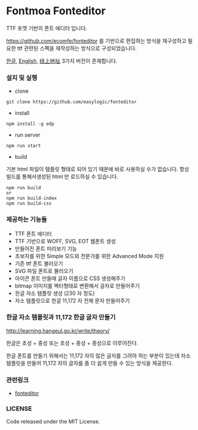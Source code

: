Fontmoa Fonteditor
==========

TTF 포맷 기반의 폰트 에디터 입니다. 

https://github.com/ecomfe/fonteditor 를 기반으로 편집하는 방식을 재구성하고 필요한 ttf  관련된 스펙을 재작성하는 방식으로 구성되었습니다. 

[한글](http://www.fontmoa.com/editor/release/simple.html), [English](http://www.fontmoa.com/editor/release/simple-en.html), [线上地址](http://www.fontmoa.com/editor/release/simple-cn.html)  3가지 버전이 존재합니다. 


### 설치 및 실행 

* clone

```
git clone https://github.com/easylogic/fonteditor
```

* install 

```
npm install -g edp 
```

* run server 

```
npm run start 
```

* build 

기본 html 파일이 템플릿 형태로 되어 있기 때문에  바로 사용하실 수가 없습니다. 항상 빌드를 통해서생성된 html 만 로드하실 수 있습니다. 

```
npm run build 
or
npm run build-index
npm run build-css 

```

### 제공하는 기능들

* TTF 폰트 에디터 
* TTF 기반으로 WOFF, SVG, EOT 웹폰트 생성 
* 만들어진 폰트 미리보기 기능
* 초보자를 위한 Simple 모드와 전문가를 위한 Advanced Mode 지원 
* 기존 ttf 폰트 불러오기 
* SVG 파일 폰트로 불러오기 
* 아이콘 폰트 만들때 글자 이름으로  CSS 생성해주기 
* bitmap 이미지를 벡터형태로 변환해서 글자로 만들어주기 
* 한글 자소 템플릿 생성 (230 자 정도)
* 자소 템플릿으로 한글 11,172 자 전체 문자 만들어주기  

### 한글 자소 템플릿과  11,172 한글 글자 만들기 

http://learning.hangeul.go.kr/write/theory/

한글은 초성 + 중성 또는  초성 + 중성 + 종성으로 이루어진다. 

한글 폰트를 만들기 위해서는 11,172 자의 많은 글자를 그려야 하는 부분이 있는데 자소 템플릿을 만들어  11,172 자의 글자를 좀 더 쉽게 만들 수 있는 방식을 제공한다.  


### 관련링크 

* [fonteditor](https://github.com/ecomfe/fonteditor)


### LICENSE 

Code released under the MIT License. 

